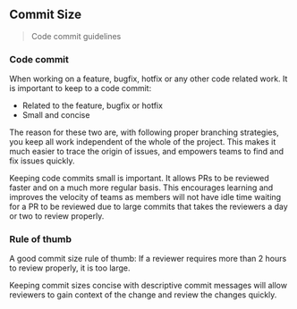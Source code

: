 ## Commit Size

> Code commit guidelines

### Code commit

When working on a feature, bugfix, hotfix or any other code related work. It is important to keep to a code commit:

- Related to the feature, bugfix or hotfix
- Small and concise

The reason for these two are, with following proper branching strategies, you keep all work independent of the whole of the project. This makes it much easier to trace the origin of issues, and empowers teams to find and fix issues quickly.

Keeping code commits small is important. It allows PRs to be reviewed faster and on a much more regular basis. This encourages learning and improves the velocity of teams as members will not have idle time waiting for a PR to be reviewed due to large commits that takes the reviewers a day or two to review properly.

### Rule of thumb

A good commit size rule of thumb: If a reviewer requires more than 2 hours to review properly, it is too large.

Keeping commit sizes concise with descriptive commit messages will allow reviewers to gain context of the change and review the changes quickly.